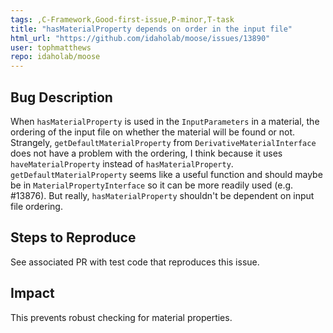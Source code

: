 ```yaml
---
tags: ,C-Framework,Good-first-issue,P-minor,T-task
title: "hasMaterialProperty depends on order in the input file"
html_url: "https://github.com/idaholab/moose/issues/13890"
user: tophmatthews
repo: idaholab/moose
---
```


## Bug Description
When `hasMaterialProperty` is used in the `InputParameters` in a material, the ordering of the input file on whether the material will be found or not. Strangely, `getDefaultMaterialProperty` from `DerivativeMaterialInterface` does not have a problem with the ordering, I think because it uses `haveMaterialProperty` instead of `hasMaterialProperty`. `getDefaultMaterialProperty` seems like a useful function and should maybe be in `MaterialPropertyInterface` so it can be more readily used (e.g. #13876). But really, `hasMaterialProperty` shouldn't be dependent on input file ordering. 

## Steps to Reproduce
See associated PR with test code that reproduces this issue.

## Impact
This prevents robust checking for material properties.